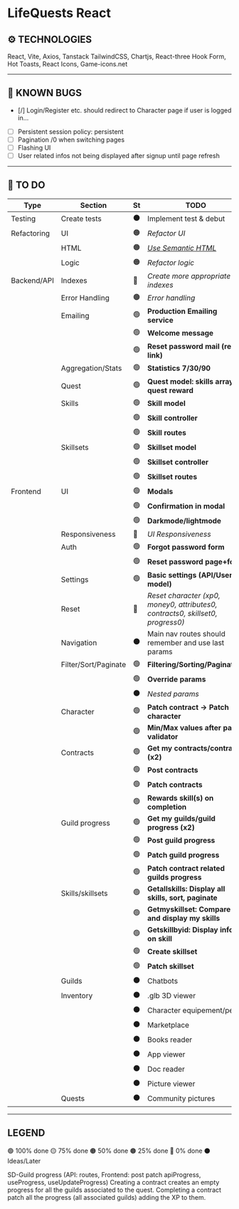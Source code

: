 # LifeQuests React

## ⚙️ TECHNOLOGIES
React, Vite, Axios, Tanstack
TailwindCSS, Chartjs, React-three
Hook Form, Hot Toasts, React Icons, Game-icons.net
___

## 🔧 KNOWN BUGS
- [/] Login/Register etc. should redirect to Character page if user is logged in...
- [ ] Persistent session policy: persistent
- [ ] Pagination /0 when switching pages
- [ ] Flashing UI
- [ ] User related infos not being displayed after signup until page refresh
___

## 🔳 TO DO
| Type        | Section              | St  | TODO                                                                              |
| ----------- | -------------------- | --- | --------------------------------------------------------------------------------- |
| Testing     | Create tests         | ⚫   | Implement test & debut                                                            |
| Refactoring | UI                   | 🟠  | *Refactor UI*                                                                     |
|             | HTML                 | 🟠  | [*Use Semantic HTML*](https://www.w3schools.com/html/html5_semantic_elements.asp) |
|             | Logic                | 🟠  | *Refactor logic*                                                                  |
| Backend/API | Indexes              | 🔴  | *Create more appropriate indexes*                                                 |
|             | Error Handling       | 🟤  | *Error handling*                                                                  |
|             | Emailing             | 🟢  | **Production Emailing service**                                                   |
|             |                      | 🟢  | **Welcome message**                                                               |
|             |                      | 🟢  | **Reset password mail (reset link)**                                              |
|             | Aggregation/Stats    | 🟢  | **Statistics 7/30/90**                                                            |
|             | Quest                | 🟢  | **Quest model: skills array in quest reward**                                     |
|             | Skills               | 🟢  | **Skill model**                                                                   |
|             |                      | 🟢  | **Skill controller**                                                              |
|             |                      | 🟢  | **Skill routes**                                                                  |
|             | Skillsets            | 🟢  | **Skillset model**                                                                |
|             |                      | 🟢  | **Skillset controller**                                                           |
|             |                      | 🟢  | **Skillset routes**                                                               |
| Frontend    | UI                   | 🟢  | **Modals**                                                                        |
|             |                      | 🟢  | **Confirmation in modal**                                                         |
|             |                      | 🟢  | **Darkmode/lightmode**                                                            |
|             | Responsiveness       | 🔴  | *UI Responsiveness*                                                               |
|             | Auth                 | 🟢  | **Forgot password form**                                                          |
|             |                      | 🟢  | **Reset password page+form**                                                      |
|             | Settings             | 🟢  | **Basic settings (API/User model)**                                               |
|             | Reset                | 🔴  | *Reset character (xp0, money0, attributes0, contracts0, skillset0, progress0)*    |
|             | Navigation           | ⚫   | Main nav routes should remember and use last params                               |
|             | Filter/Sort/Paginate | 🟢  | **Filtering/Sorting/Paginating**                                                  |
|             |                      | 🟢  | **Override params**                                                               |
|             |                      | ⚫   | *Nested params*                                                                   |
|             | Character            | 🟢  | **Patch contract → Patch character**                                              |
|             |                      | 🟢  | **Min/Max values after patch validator**                                          |
|             | Contracts            | 🟢  | **Get my contracts/contract (x2)**                                                |
|             |                      | 🟢  | **Post contracts**                                                                |
|             |                      | 🟢  | **Patch contracts**                                                               |
|             |                      | 🟢  | **Rewards skill(s) on completion**                                                |
|             | Guild progress       | 🟢  | **Get my guilds/guild progress (x2)**                                             |
|             |                      | 🟢  | **Post guild progress**                                                           |
|             |                      | 🟢  | **Patch guild progress**                                                          |
|             |                      | 🟢  | **Patch contract related guilds progress**                                        |
|             | Skills/skillsets     | 🟢  | **Getallskills: Display all skills, sort, paginate**                              |
|             |                      | 🟢  | **Getmyskillset: Compare and display my skills**                                  |
|             |                      | 🟢  | **Getskillbyid: Display infos on skill**                                          |
|             |                      | 🟢  | **Create skillset**                                                               |
|             |                      | 🟢  | **Patch skillset**                                                                |
|             | Guilds               | ⚫   | Chatbots                                                                          |
|             | Inventory            | ⚫   | .glb 3D viewer                                                                    |
|             |                      | ⚫   | Character equipement/perks                                                        |
|             |                      | ⚫   | Marketplace                                                                       |
|             |                      | ⚫   | Books reader                                                                      |
|             |                      | ⚫   | App viewer                                                                        |
|             |                      | ⚫   | Doc reader                                                                        |
|             |                      | ⚫   | Picture viewer                                                                    |
|             | Quests               | ⚫   | Community pictures                                                                |

___

## LEGEND
🟢 100% done
🟡 75% done
🟠 50% done
🟤 25% done
🔴 0% done
⚫ Ideas/Later

SD-Guild progress (API: routes, Frontend: post patch apiProgress, useProgress, useUpdateProgress) Creating a contract creates an empty progress for all the guilds associated to the quest. Completing a contract patch all the progress (all associated guilds) adding the XP to them.